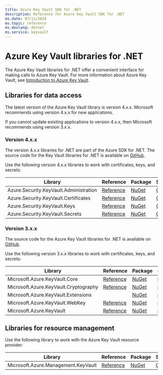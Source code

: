 ```yaml
---
title: Azure Key Vault SDK for .NET
description: Reference for Azure Key Vault SDK for .NET
ms.date: 07/11/2024
ms.topic: reference
ms.devlang: dotnet
ms.service: keyvault
---
```

# Azure Key Vault libraries for .NET

The Azure Key Vault libraries for .NET offer a convenient interface for making calls to Azure Key Vault. For more information about Azure Key Vault, see [Introduction to Azure Key Vault](https://docs.microsoft.com/azure/key-vault/general/overview).

## Libraries for data access

The latest version of the Azure Key Vault library is version 4.x.x. Microsoft recommends using version 4.x.x for new applications.

If you cannot update existing applications to version 4.x.x, then Microsoft recommends using version 3.x.x.

### Version 4.x.x

The version 4.x.x libraries for .NET are part of the Azure SDK for .NET. The source code for the Key Vault libraries for .NET is available on [GitHub](https://github.com/Azure/azure-sdk-for-net/tree/master/sdk/keyvault).

Use the following version 4.x.x libraries to work with certificates, keys, and secrets:

| Library | Reference | Package | Source |
|----------------------------------------|-------------------------------------------------------------|-----------------------------------------------------------------------------|---------------------------------------------------------------------------------------------------------------------|
|    Azure.Security.KeyVault.Administration    |      [Reference](https://docs.microsoft.com/dotnet/api/azure.security.keyvault.administration)       |    [NuGet](https://www.nuget.org/packages/Azure.Security.KeyVault.Administration/)    |    [GitHub](https://github.com/Azure/azure-sdk-for-net/tree/master/sdk/keyvault/Azure.Security.KeyVault.Administration)    |
|    Azure.Security.KeyVault.Certificates    |      [Reference](https://docs.microsoft.com/dotnet/api/azure.security.keyvault.certificates)       |    [NuGet](https://www.nuget.org/packages/Azure.Security.KeyVault.Certificates/)    |    [GitHub](https://github.com/Azure/azure-sdk-for-net/tree/master/sdk/keyvault/Azure.Security.KeyVault.Certificates)    |
|    Azure.Security.KeyVault.Keys    |     [Reference](https://docs.microsoft.com/dotnet/api/azure.security.keyvault.keys)    |    [NuGet](https://www.nuget.org/packages/Azure.Security.KeyVault.Keys/)      |     [GitHub](https://github.com/Azure/azure-sdk-for-net/tree/master/sdk/keyvault/Azure.Security.KeyVault.Keys)|
|    Azure.Security.KeyVault.Secrets    |    [Reference](https://docs.microsoft.com/dotnet/api/azure.security.keyvault.secrets)    |    [NuGet](https://www.nuget.org/packages/Azure.Security.KeyVault.Secrets/)    |    [GitHub](https://github.com/Azure/azure-sdk-for-net/tree/master/sdk/keyvault/Azure.Security.KeyVault.Secrets)    |

### Version 3.x.x

The source code for the Azure Key Vault libraries for .NET is available on [GitHub](https://github.com/Azure/azure-sdk-for-net/tree/master/sdk/keyvault).

Use the following version 3.x.x libraries to work with certificates, keys, and secrets:

| Library | Reference | Package | Source |
|--------------------------------------|---------------------------------------------------------------|-------------------------------------------------------------------------------|-------------------------------------------------------------------------------|
|    Microsoft.Azure.KeyVault.Core    |    [Reference](https://docs.microsoft.com/dotnet/api/microsoft.azure.keyvault.core)    |    [NuGet](https://www.nuget.org/packages/Microsoft.Azure.KeyVault.Core)    |    [GitHub](https://github.com/Azure/azure-sdk-for-net/tree/master/sdk/keyvault/Microsoft.Azure.KeyVault.Core)    |
|    Microsoft.Azure.KeyVault.Cryptography    |    [Reference](https://docs.microsoft.com/dotnet/api/microsoft.azure.keyvault.cryptography)    |    [NuGet](https://www.nuget.org/packages/Microsoft.Azure.KeyVault.Cryptography)    |    [GitHub](https://github.com/Azure/azure-sdk-for-net/tree/master/sdk/keyvault/Microsoft.Azure.KeyVault.Cryptography)    |
|    Microsoft.Azure.KeyVault.Extensions    |      |    [NuGet](https://www.nuget.org/packages/Microsoft.Azure.KeyVault.Extensions)    |    [GitHub](https://github.com/Azure/azure-sdk-for-net/tree/master/sdk/keyvault/Microsoft.Azure.KeyVault.Extensions)    |
|    Microsoft.Azure.KeyVault.WebKey    |    [Reference](https://docs.microsoft.com/dotnet/api/microsoft.azure.keyvault.webkey)    |    [NuGet](https://www.nuget.org/packages/Microsoft.Azure.KeyVault.WebKey)    |    [GitHub](https://github.com/Azure/azure-sdk-for-net/tree/master/sdk/keyvault/Microsoft.Azure.KeyVault.WebKey)    |
|    Microsoft.Azure.KeyVault    |    [Reference](https://docs.microsoft.com/dotnet/api/microsoft.azure.keyvault)    |    [NuGet](https://www.nuget.org/packages/Microsoft.Azure.KeyVault)    |    [GitHub](https://github.com/Azure/azure-sdk-for-net/tree/master/sdk/keyvault/Microsoft.Azure.KeyVault)    |

## Libraries for resource management

Use the following library to work with the Azure Key Vault resource provider:

|    Library    |    Reference    |    Package    |    Source    |
|------------------------------------------|-------------------------------------------------------------------|-----------------------------------------------------------------------------------|-----------------------------------------------------------------------------------------------------------------------|
|    Microsoft.Azure.Management.KeyVault    |    [Reference](https://docs.microsoft.com/dotnet/api/microsoft.azure.management.keyvault)    |    [NuGet](https://www.nuget.org/packages/Microsoft.Azure.Management.KeyVault/)    |    [GitHub](https://github.com/Azure/azure-sdk-for-net/tree/master/sdk/keyvault/Microsoft.Azure.Management.KeyVault)    |